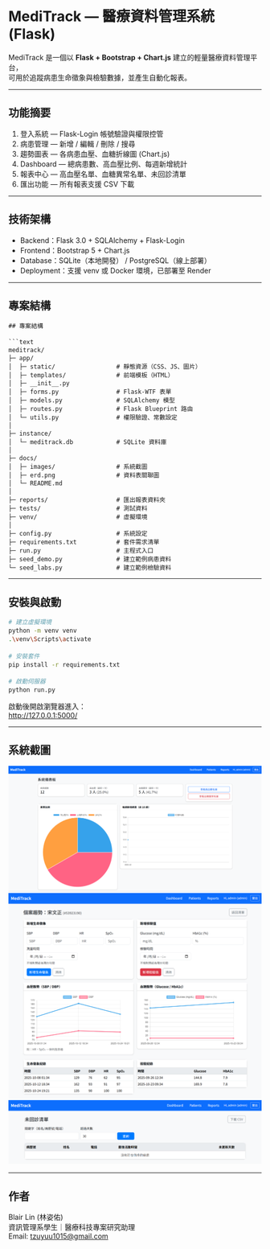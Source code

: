 # MediTrack — 醫療資料管理系統 (Flask)

MediTrack 是一個以 **Flask + Bootstrap + Chart.js** 建立的輕量醫療資料管理平台，  
可用於追蹤病患生命徵象與檢驗數據，並產生自動化報表。

---

## 功能摘要

1. 登入系統 — Flask-Login 帳號驗證與權限控管  
2. 病患管理 — 新增 / 編輯 / 刪除 / 搜尋  
3. 趨勢圖表 — 各病患血壓、血糖折線圖 (Chart.js)  
4. Dashboard — 總病患數、高血壓比例、每週新增統計  
5. 報表中心 — 高血壓名單、血糖異常名單、未回診清單  
6. 匯出功能 — 所有報表支援 CSV 下載  

---

## 技術架構

- Backend：Flask 3.0 + SQLAlchemy + Flask-Login  
- Frontend：Bootstrap 5 + Chart.js  
- Database：SQLite（本地開發） / PostgreSQL（線上部署）
- Deployment：支援 venv 或 Docker 環境，已部署至 Render


---

## 專案結構

```text
## 專案結構

```text
meditrack/
├─ app/
│  ├─ static/                 # 靜態資源（CSS、JS、圖片）
│  ├─ templates/              # 前端模板（HTML）
│  ├─ __init__.py
│  ├─ forms.py                # Flask-WTF 表單
│  ├─ models.py               # SQLAlchemy 模型
│  ├─ routes.py               # Flask Blueprint 路由
│  └─ utils.py                # 權限驗證、常數設定
│
├─ instance/
│  └─ meditrack.db            # SQLite 資料庫
│
├─ docs/
│  ├─ images/                 # 系統截圖
│  ├─ erd.png                 # 資料表關聯圖
│  └─ README.md
│
├─ reports/                   # 匯出報表資料夾
├─ tests/                     # 測試資料
├─ venv/                      # 虛擬環境
│
├─ config.py                  # 系統設定
├─ requirements.txt           # 套件需求清單
├─ run.py                     # 主程式入口
├─ seed_demo.py               # 建立範例病患資料
└─ seed_labs.py               # 建立範例檢驗資料

```

---

## 安裝與啟動

```bash
# 建立虛擬環境
python -m venv venv
.\venv\Scripts\activate

# 安裝套件
pip install -r requirements.txt

# 啟動伺服器
python run.py
```

啟動後開啟瀏覽器進入：  
http://127.0.0.1:5000/

---

## 系統截圖

![Dashboard](images/dashboard.png)
![個案趨勢頁](images/patient-trend.png)
![未回診清單](images/report-overdue.png)

---

## 作者

Blair Lin (林姿佑)  
資訊管理系學生｜醫療科技專案研究助理  
Email: tzuyuu1015@gmail.com
